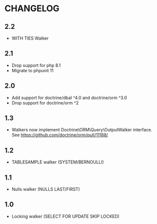 CHANGELOG
=========
2.2
---

* WITH TIES Walker

2.1
---

* Drop support for php 8.1
* Migrate to phpunit 11

2.0
---

* Add support for doctrine/dbal ^4.0 and doctrine/orm ^3.0
* Drop support for doctrine/orm ^2

1.3
---

* Walkers now implement Doctrine\ORM\Query\OutputWalker interface. See https://github.com/doctrine/orm/pull/11188/

1.2
---

* TABLESAMPLE walker (SYSTEM/BERNOULLI)

1.1
---

* Nulls walker (NULLS LAST/FIRST)

1.0
---

* Locking walker (SELECT FOR UPDATE SKIP LOCKED)
